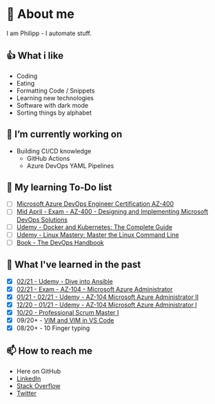 # 👹 About me

I am Philipp - I automate stuff.

## 👍 What i like

- Coding
- Eating
- Formatting Code / Snippets
- Learning new technologies
- Software with dark mode
- Sorting things by alphabet

## 🔭 I’m currently working on

- Building CI/CD knowledge
  - GitHub Actions
  - Azure DevOps YAML Pipelines

## 🌱 My learning To-Do list

- [ ] [Microsoft Azure DevOps Engineer Certification AZ-400](https://cloudskills.io)
- [ ] [Mid April - Exam - AZ-400 - Designing and Implementing Microsoft DevOps Solutions](https://docs.microsoft.com/en-us/learn/certifications/exams/az-400)
- [ ] [Udemy - Docker and Kubernetes: The Complete Guide](https://www.udemy.com/course/docker-and-kubernetes-the-complete-guide/)
- [ ] [Udemy - Linux Mastery: Master the Linux Command Line](https://www.udemy.com/course/linux-mastery/)
- [ ] [Book - The DevOps Handbook](https://www.oreilly.com/library/view/the-devops-handbook/9781457191381/)

## 📖 What I've learned in the past

- [x] [02/21 - Udemy - Dive into Ansible](https://www.udemy.com/course/diveintoansible/)
- [x] [02/21 - Exam - AZ-104 - Microsoft Azure Administrator](https://docs.microsoft.com/en-us/learn/certifications/exams/az-104)
- [x] [01/21 - 02/21 - Udemy - AZ-104 Microsoft Azure Administrator II](https://www.udemy.com/course/microsoft-certified-azure-administrator/)
- [x] [12/20 - 01/21 - Udemy - AZ-104 Microsoft Azure Administrator I](https://www.udemy.com/course/70533-azure/)
- [x] [10/20 - Professional Scrum Master I](https://www.scrum.org/professional-scrum-master-i-certification)
- [x] 09/20+ - [VIM and VIM in VS Code](https://github.com/VSCodeVim/Vim)
- [x] 08/20+ - 10 Finger typing

## 📫 How to reach me

- Here on GitHub
- [LinkedIn](https://www.linkedin.com/in/philipp-maier-801b54138)
- [Stack Overflow](https://stackoverflow.com/users/14100666/philmph)
- [Twitter](https://twitter.com/philmph)

